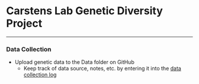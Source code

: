 # Carstens Lab Genetic Diversity Project
--------
### Data Collection
* Upload genetic data to the Data folder on GitHub
  + Keep track of data source, notes, etc. by entering it into the [data collection log](https://buckeyemailosu-my.sharepoint.com/:x:/g/personal/parsons_463_buckeyemail_osu_edu/EcGlIa1ZUrpAmiuGX-CNR9EBNRYBUssx92cS6BktEksBWw?e=hPInav)
